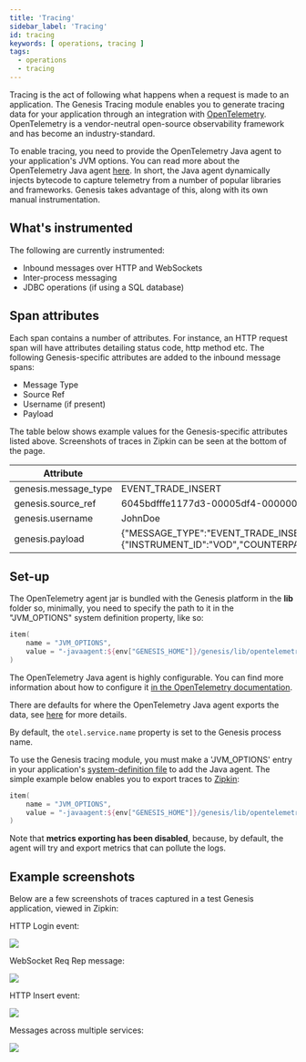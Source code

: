 ```yaml
---
title: 'Tracing'
sidebar_label: 'Tracing'
id: tracing
keywords: [ operations, tracing ]
tags:
  - operations
  - tracing
---
```


Tracing is the act of following what happens when a request is made to an application. The Genesis Tracing module enables you to generate tracing data for your application through an integration
with [OpenTelemetry](https://opentelemetry.io/). OpenTelemetry is a vendor-neutral open-source observability framework and has become an industry-standard.

To enable tracing, you need to provide the OpenTelemetry Java agent to your application's JVM options. You can read more
about the OpenTelemetry Java agent [here](https://github.com/open-telemetry/opentelemetry-java-instrumentation).
In short, the Java agent dynamically injects bytecode to capture telemetry from a number of popular libraries and frameworks. Genesis takes advantage of this, along with its own manual instrumentation.

## What's instrumented

The following are currently instrumented:

- Inbound messages over HTTP and WebSockets
- Inter-process messaging
- JDBC operations (if using a SQL database)

## Span attributes

Each span contains a number of attributes. For instance, an HTTP request span will have attributes detailing status
code, http method etc. The following Genesis-specific attributes are added to the inbound message spans:

- Message Type
- Source Ref
- Username (if present)
- Payload

The table below shows example values for the Genesis-specific attributes listed above. Screenshots of traces in Zipkin
can be seen at the bottom of the page.

| Attribute            | Value                                                                                                                                                                                                                                                                               |
|----------------------|-------------------------------------------------------------------------------------------------------------------------------------------------------------------------------------------------------------------------------------------------------------------------------------|
| genesis.message_type | EVENT_TRADE_INSERT                                                                                                                                                                                                                                                                  |
| genesis.source_ref   | 6045bdfffe1177d3-00005df4-00000004-1f1e5fe74723987e-c672dc68:1                                                                                                                                                                                                                      |
| genesis.username     | JohnDoe                                                                                                                                                                                                                                                                             |
| genesis.payload      | {"MESSAGE_TYPE":"EVENT_TRADE_INSERT","USER_NAME":"JohnDoe","SESSION_AUTH_TOKEN":"********","REFRESH_AUTH_TOKEN":null,"VALIDATE":false,"IGNORE_WARNINGS":true,"DETAILS":{"INSTRUMENT_ID":"VOD","COUNTERPARTY_ID":"GENESIS","QUANTITY":10,"PRICE":1.5,"SIDE":"BUY"},"SOURCE_REF":"1"} |

## Set-up

The OpenTelemetry agent jar is bundled with the Genesis platform in the **lib** folder so, minimally, you need to specify
the path to it in the "JVM_OPTIONS" system definition property, like so:

```kotlin
item(
    name = "JVM_OPTIONS",
    value = "-javaagent:${env["GENESIS_HOME"]}/genesis/lib/opentelemetry-javaagent.jar"
)
```

The OpenTelemetry Java agent is highly configurable. You can find more information about how to configure it [in the OpenTelemetry documentation](https://opentelemetry.io/docs/instrumentation/java/automatic/agent-config/).

There are defaults for where the OpenTelemetry Java agent exports the data, see [here](https://github.com/open-telemetry/opentelemetry-java/blob/main/sdk-extensions/autoconfigure/README.md#exporters) for more details.

By default, the `otel.service.name` property is set to the Genesis process name.

To use the Genesis tracing module, you must make a 'JVM_OPTIONS' entry in your application's [system-definition file](../../../server/configuring-runtime/system-definitions/) to add the Java agent. The simple example below enables you to export traces to [Zipkin](https://zipkin.io/):

```kotlin
item(
    name = "JVM_OPTIONS",
    value = "-javaagent:${env["GENESIS_HOME"]}/genesis/lib/opentelemetry-javaagent.jar -Dotel.traces.exporter=zipkin -Dotel.metrics.exporter=none"
)
```
Note that **metrics exporting has been disabled**, because, by default, the agent will try and export metrics that can pollute the logs.

## Example screenshots

Below are a few screenshots of traces captured in a test Genesis application, viewed in Zipkin:

HTTP Login event:

![](/img/tracing-zipkin-login.png)

WebSocket Req Rep message:

![](/img/tracing-zipkin-req-instrument.png)

HTTP Insert event:

![](/img/tracing-zipkin-event-insert.png)

Messages across multiple services:

![](/img/tracing-zipkin-multiple-services.png)
